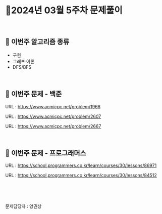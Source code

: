 # 📌2024년 03월 5주차 문제풀이
<br>

## 🎯 이번주 알고리즘 종류
- 구현
- 그래프 이론
- DFS/BFS

<br>

## 📝 이번주 문제 - 백준
URL : https://www.acmicpc.net/problem/1966

URL : https://www.acmicpc.net/problem/2607

URL : https://www.acmicpc.net/problem/2667


<br>

## 📝 이번주 문제 - 프로그래머스

URL : https://school.programmers.co.kr/learn/courses/30/lessons/86971

URL : https://school.programmers.co.kr/learn/courses/30/lessons/84512




<br>
<br>
<br>

문제담당자 : 양권상